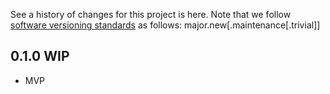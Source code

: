 See a history of changes for this project is here. Note that we follow [software versioning standards](http://semver.org) as follows:
major.new[.maintenance[.trivial]]

## 0.1.0 WIP ##
* MVP
